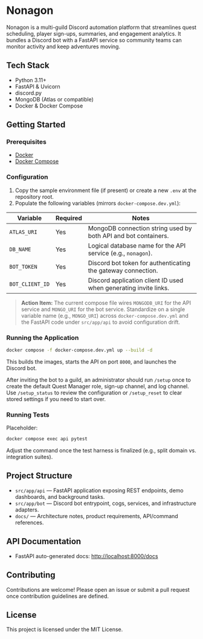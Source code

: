 # Nonagon

Nonagon is a multi-guild Discord automation platform that streamlines quest scheduling, player sign-ups, summaries, and engagement analytics. It bundles a Discord bot with a FastAPI service so community teams can monitor activity and keep adventures moving.

## Tech Stack

- Python 3.11+
- FastAPI & Uvicorn
- discord.py
- MongoDB (Atlas or compatible)
- Docker & Docker Compose

## Getting Started

### Prerequisites

- [Docker](https://docs.docker.com/get-docker/)
- [Docker Compose](https://docs.docker.com/compose/install/)

### Configuration

1. Copy the sample environment file (if present) or create a new `.env` at the repository root.
2. Populate the following variables (mirrors `docker-compose.dev.yml`):

| Variable | Required | Notes |
|----------|----------|-------|
| `ATLAS_URI` | Yes | MongoDB connection string used by both API and bot containers. |
| `DB_NAME` | Yes | Logical database name for the API service (e.g., `nonagon`). |
| `BOT_TOKEN` | Yes | Discord bot token for authenticating the gateway connection. |
| `BOT_CLIENT_ID` | Yes | Discord application client ID used when generating invite links. |

> **Action Item:** The current compose file wires `MONGODB_URI` for the API service and `MONGO_URI` for the bot service. Standardize on a single variable name (e.g., `MONGO_URI`) across `docker-compose.dev.yml` and the FastAPI code under `src/app/api` to avoid configuration drift.

### Running the Application

```bash
docker compose -f docker-compose.dev.yml up --build -d
```

This builds the images, starts the API on port `8000`, and launches the Discord bot.

After inviting the bot to a guild, an administrator should run `/setup` once to create the default Quest Manager role, sign-up channel, and log channel. Use `/setup_status` to review the configuration or `/setup_reset` to clear stored settings if you need to start over.

### Running Tests

Placeholder:

```bash
docker compose exec api pytest
```

Adjust the command once the test harness is finalized (e.g., split domain vs. integration suites).

## Project Structure

- `src/app/api` — FastAPI application exposing REST endpoints, demo dashboards, and background tasks.
- `src/app/bot` — Discord bot entrypoint, cogs, services, and infrastructure adapters.
- `docs/` — Architecture notes, product requirements, API/command references.

## API Documentation

- FastAPI auto-generated docs: [http://localhost:8000/docs](http://localhost:8000/docs)

## Contributing

Contributions are welcome! Please open an issue or submit a pull request once contribution guidelines are defined.

## License

This project is licensed under the MIT License.
